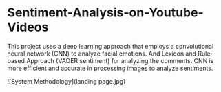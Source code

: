 # Sentiment-Analysis-on-Youtube-Videos
This project uses a deep learning approach that employs a convolutional neural network (CNN) to analyze facial emotions. And Lexicon and Rule-based Approach (VADER sentiment) for analyzing the comments. CNN is more efficient and accurate in processing images to analyze sentiments. 

![System Methodology](landing page.jpg)
